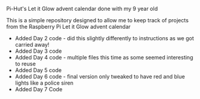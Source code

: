 Pi-Hut's Let it Glow advent calendar done with my 9 year old

This is a simple repository designed to allow me to keep track of projects from the Raspberry Pi Let it Glow advent calendar

* Added Day 2 code - did this slightly differently to instructions as we got carried away!
* Added Day 3 code 
* Added Day 4 code - multiple files this time as some seemed interesting to reuse
* Added Day 5 code
* Added Day 6 code - final version only tweaked to have red and blue lights like a police siren
* Added Day 7 Code